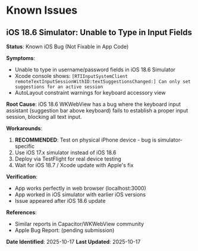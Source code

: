 # Known Issues

## iOS 18.6 Simulator: Unable to Type in Input Fields

**Status**: Known iOS Bug (Not Fixable in App Code)

**Symptoms**:
- Unable to type in username/password fields in iOS 18.6 Simulator
- Xcode console shows: `[RTIInputSystemClient remoteTextInputSessionWithID:textSuggestionsChanged:] Can only set suggestions for an active session`
- AutoLayout constraint warnings for keyboard accessory view

**Root Cause**:
iOS 18.6 WKWebView has a bug where the keyboard input assistant (suggestion bar above keyboard) fails to establish a proper input session, blocking all text input.

**Workarounds**:
1. **RECOMMENDED**: Test on physical iPhone device - bug is simulator-specific
2. Use iOS 17.x simulator instead of iOS 18.6
3. Deploy via TestFlight for real device testing
4. Wait for iOS 18.7 / Xcode update with Apple's fix

**Verification**:
- App works perfectly in web browser (localhost:3000)
- App worked in iOS simulator with earlier iOS versions
- Issue appeared after iOS 18.6 update

**References**:
- Similar reports in Capacitor/WKWebView community
- Apple Bug Report: (pending submission)

**Date Identified**: 2025-10-17
**Last Updated**: 2025-10-17
